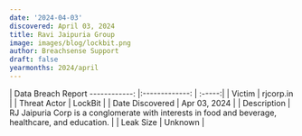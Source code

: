 ```yaml
---
date: '2024-04-03'
discovered: April 03, 2024
title: Ravi Jaipuria Group
image: images/blog/lockbit.png
author: Breachsense Support
draft: false
yearmonths: 2024/april
---
```



| Data Breach Report
------------:     |:-------------:    | :-----:|
| Victim      | rjcorp.in      | 
| Threat Actor      | LockBit      | 
| Date Discovered      | Apr 03, 2024      | 
| Description      | RJ Jaipuria Corp is a conglomerate with interests in food and beverage, healthcare, and education.      | 
| Leak Size      | Unknown      | 

